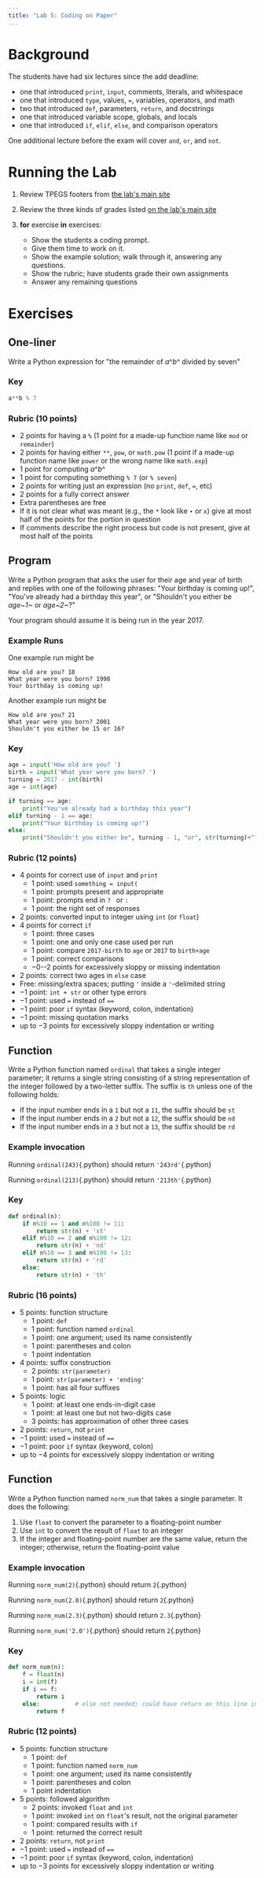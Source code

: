 ```yaml
---
title: "Lab 5: Coding on Paper"
...
```


# Background

The students have had six lectures since the add deadline:

-   one that introduced `print`, `input`, comments, literals, and whitespace
-   one that introduced `type`, values, `=`, variables, operators, and math
-   two that introduced `def`, parameters, `return`, and docstrings
-   one that introduced variable scope, globals, and locals
-   one that introduced `if`, `elif`, `else`, and comparison operators

One additional lecture before the exam will cover `and`, `or`, and `not`.

# Running the Lab

1.  Review TPEGS footers from [the lab's main site](lab-5-paper.html#tpegs)
1.  Review the three kinds of grades listed [on the lab's main site](lab-5-paper.html#grading-rubrics)
1.  **for** exercise **in** exercises:

    - Show the students a coding prompt.
    - Give them time to work on it.
    - Show the example solution; walk through it, answering any questions.
    - Show the rubric; have students grade their own assignments
    - Answer any remaining questions


# Exercises

## One-liner

Write a Python expression for "the remainder of _a_^_b_^ divided by seven"


### Key

````python
a**b % 7
````

### Rubric (10 points)

- 2 points for having a `%` (1 point for a made-up function name like `mod` or `remainder`)
- 2 points for having either `**`, `pow`, or `math.pow` (1 point if a made-up function name like `power` or the wrong name like `math.exp`)
- 1 point for computing _a_^_b_^
- 1 point for computing something `% 7` (or `% seven`)
- 2 points for writing just an expression (no `print`, `def`, `=`, etc)
- 2 points for a fully correct answer
- Extra parentheses are free
- If it is not clear what was meant (e.g., the `*` look like `∙` or `x`) give at most half of the points for the portion in question
- If comments describe the right process but code is not present, give at most half of the points

## Program

Write a Python program that asks the user for their age and year of birth and replies with one of the following phrases: "Your birthday is coming up!", "You've already had a birthday this year", or "Shouldn't you either be _age~1~_ or _age~2~_?"

Your program should assume it is being run in the year 2017.

### Example Runs

One example run might be

    How old are you? 18
    What year were you born? 1998
    Your birthday is coming up!

Another example run might be

    How old are you? 21
    What year were you born? 2001
    Shouldn't you either be 15 or 16?

### Key

````python
age = input('How old are you? ')
birth = input('What year were you born? ')
turning = 2017 - int(birth)
age = int(age)

if turning == age:
    print("You've already had a birthday this year")
elif turning - 1 == age:
    print("Your birthday is coming up!")
else:
    print("Shouldn't you either be", turning - 1, "or", str(turning)+"?")
````

### Rubric (12 points)

- 4 points for correct use of `input` and `print`
    - 1 point: used `something = input(`
    - 1 point: prompts present and appropriate 
    - 1 point: prompts end in `? ` or `: `
    - 1 point: the right set of responses
- 2 points: converted input to integer using `int` (or `float`)
- 4 points for correct `if`
    - 1 point: three cases
    - 1 point: one and only one case used per run
    - 1 point: compare `2017-birth` to `age` or `2017` to `birth+age`
    - 1 point: correct comparisons
    - &minus;0--2 points for excessively sloppy or missing indentation
- 2 points: correct two ages in `else` case
- Free: missing/extra spaces; putting `'` inside a `'`-delimited string
- &minus;1 point: `int + str` or other type errors
- &minus;1 point: used `=` instead of `==`
- &minus;1 point: poor `if` syntax (keyword, colon, indentation)
- &minus;1 point: missing quotation marks
- up to &minus;3 points for excessively sloppy indentation or writing

## Function

Write a Python function named `ordinal` that takes a single integer parameter; it returns a single string consisting of a string representation of the integer followed by a two-letter suffix.
The suffix is `th` unless one of the following holds:

- If the input number ends in a `1` but not a `11`, the suffix should be `st`
- If the input number ends in a `2` but not a `12`, the suffix should be `nd`
- If the input number ends in a `3` but not a `13`, the suffix should be `rd`

### Example invocation

Running `ordinal(243)`{.python} should return `'243rd'`{.python}

Running `ordinal(213)`{.python} should return `'213th'`{.python}

### Key

````python
def ordinal(n):
    if n%10 == 1 and n%100 != 11: 
        return str(n) + 'st'
    elif n%10 == 2 and n%100 != 12: 
        return str(n) + 'nd'
    elif n%10 == 3 and n%100 != 13: 
        return str(n) + 'rd'
    else:
        return str(n) + 'th'
````

### Rubric (16 points)

- 5 points: function structure
    - 1 point: `def`
    - 1 point: function named `ordinal`
    - 1 point: one argument; used its name consistently
    - 1 point: parentheses and colon
    - 1 point indentation
- 4 points: suffix construction
    - 2 points: `str(parameter)`
    - 1 point: `str(parameter) + 'ending'`
    - 1 point: has all four suffixes
- 5 points: logic
    - 1 point: at least one ends-in-digit case
    - 1 point: at least one but not two-digits case
    - 3 points: has approximation of other three cases
- 2 points: `return`, not `print`
- &minus;1 point: used `=` instead of `==`
- &minus;1 point: poor `if` syntax (keyword, colon)
- up to &minus;4 points for excessively sloppy indentation or writing

## Function

Write a Python function named `norm_num` that takes a single parameter.  It does the following:

1. Use `float` to convert the parameter to a floating-point number
2. Use `int` to convert the result of `float` to an integer
3. If the integer and floating-point number are the same value, return the integer; otherwise, return the floating-point value

### Example invocation

Running `norm_num(2)`{.python} should return `2`{.python}

Running `norm_num(2.0)`{.python} should return `2`{.python}

Running `norm_num(2.3)`{.python} should return `2.3`{.python}

Running `norm_num('2.0')`{.python} should return `2`{.python}

### Key

````python
def norm_num(n):
    f = float(n)
    i = int(f)
    if i == f:
        return i
    else:          # else not needed; could have return on this line instead
        return f
````

### Rubric (12 points)

- 5 points: function structure
    - 1 point: `def`
    - 1 point: function named `norm_num`
    - 1 point: one argument; used its name consistently
    - 1 point: parentheses and colon
    - 1 point indentation
- 5 points: followed algorithm
    - 2 points: invoked `float` and `int`
    - 1 point: invoked `int` on `float`'s result, not the original parameter
    - 1 point: compared results with `if`
    - 1 point: returned the correct result
- 2 points: `return`, not `print`
- &minus;1 point: used `=` instead of `==`
- &minus;1 point: poor `if` syntax (keyword, colon, indentation)
- up to &minus;3 points for excessively sloppy indentation or writing
